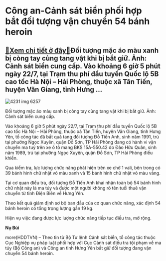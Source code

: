 Công an-Cảnh sát biển phối hợp bắt đối tượng vận chuyển 54 bánh heroin
======================================================================

[:gift:Xem chi tiết ở đây:gift:](https://hddtvn.com/cong-an-canh-sat-bien-phoi-hop-bat-doi-tuong-van-chuyen-54-banh-heroin/)Đối tượng mặc áo màu xanh bị còng tay cùng tang vật khi bị bắt giữ. Ảnh: Cảnh sát biển cung cấp. Vào khoảng 6 giờ 5 phút ngày 22/7, tại Trạm thu phí đầu tuyến Quốc lộ 5B cao tốc Hà Nội – Hải Phòng, thuộc xã Tân Tiến, huyện Văn Giang, tỉnh Hưng …
-----------------------------------------------------------------------------------------------------------------------------------------------------------------------------------------------------------------------------------------------------





![4231 img 6257](https://haiquanonline.com.vn/stores/news_dataimages/nubt/072020/23/03/in_article/4231_IMG_6257.jpg?rt=20200723075950 "Đối tượng mặc áo màu xanh bị còng tay cùng tang vật khi bị bắt giữ. Ảnh: Cảnh sát biển cung cấp.")


Đối tượng mặc áo màu xanh bị còng tay cùng tang vật khi bị bắt giữ. Ảnh: Cảnh sát biển cung cấp.



Vào khoảng 6 giờ 5 phút ngày 22/7, tại Trạm thu phí đầu tuyến Quốc lộ 5B cao tốc Hà Nội – Hải Phòng, thuộc xã Tân Tiến, huyện Văn Giang, tỉnh Hưng Yên, tổ công tác đã bắt quả tang đối tượng Đỗ Tiến Anh, sinh năm 1991, trú tại phường Ngọc Xuyên, quận Đồ Sơn, TP Hải Phòng đang có hành vi vận chuyển ma tuý trên xe ô tô mang BKS 15A-550.42 do Đào Hữu Quân, sinh năm 1989, trú tại phường Ngọc Xuyên, quận Đồ Sơn, TP Hải Phòng điều khiển.


Qua kiểm tra, lực lượng chức năng phát hiện trên xe chở 1 vali, bên trong có 39 bánh hình chữ nhật vỏ màu xanh và 15 bánh hình chữ nhật vỏ màu vàng.


Tại cơ quan điều tra, đối tượng Đỗ Tiến Anh khai nhận toàn bộ 54 bánh hình chữ nhật này là ma túy và được một người không rõ tên tuổi thuê vận chuyển từ tỉnh Điện Biên về Hưng Yên.


Theo kết quả giám định sơ bộ ban đầu của cơ quan chức năng, xác định 54 bánh heroin có tổng trọng lượng gần 19 kg.


Hiện vụ việc đang được lực lượng chức năng tiếp tục điều tra, mở rộng.













**Nụ Bùi**



more(HDDTVN) – Theo tin từ Bộ Tư lệnh Cảnh sát biển, tổ công tác thuộc Cục Nghiệp vụ pháp luật phối hợp với Cục Cảnh sát điều tra tội phạm về ma túy (Bộ Công an) và Công an tỉnh Hưng Yên bắt giữ đối tượng đang vận chuyển 54 bánh heroin.


